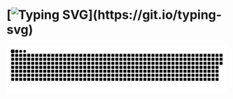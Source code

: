 # [![Typing SVG](https://readme-typing-svg.demolab.com?font=Fira+Code&weight=500&size=40&duration=5001&pause=1000&color=2B8822&background=F892FF00&center=true&width=800&height=65&lines=Hi+there%2C+I+am+Tian+Runze!)](https://git.io/typing-svg)
<picture>
  <source media="(prefers-color-scheme: dark)" srcset="https://raw.githubusercontent.com/Welldefine/Welldefine/output/github-contribution-grid-snake-dark.svg">
  <source media="(prefers-color-scheme: light)" srcset="https://raw.githubusercontent.com/Welldefine/Welldefine/output/github-contribution-grid-snake.svg">
  <img alt="github contribution grid snake animation" src="https://raw.githubusercontent.com/Welldefine/Welldefine/output/github-contribution-grid-snake.svg">
</picture>

